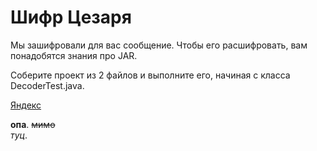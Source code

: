 # Шифр Цезаря

Мы зашифровали для вас сообщение. Чтобы его расшифровать, вам понадобятся знания про JAR.

Соберите проект из 2 файлов и выполните его, начиная с класса DecoderTest.java.

[Яндекс](https://www.yandex.ru "Я Yandex!")

**опа**. 
~~мимо~~  
_туц_. 
